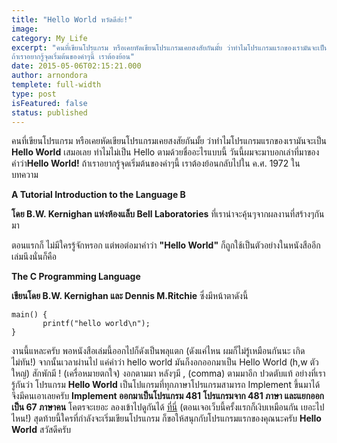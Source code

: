 ```yaml
---
title: "Hello World หวัดดีฮ่ะ!"
image:
category: My Life
excerpt: "คนที่เขียนโปรแกรม หรือเคยหัดเขียนโปรแกรมเคยสงสัยกันมั้ย ว่าทำไมโปรแกรมแรกของเรามันจะเป็น Hello World เสมอเลย ทำไมไม่เป็น Hello ตามด้วยชื่ออะไรแบบนี้ วันนี้ผมจะมาบอกเล่าที่มาของคำว่า Hello World!
ถ้าเราอยากรู้จุดเริ่มต้นของคำๆนี้ เราต้องย้อน"
date: 2015-05-06T02:15:21.000
author: arnondora
templete: full-width
type: post
isFeatured: false
status: published
---
```


คนที่เขียนโปรแกรม หรือเคยหัดเขียนโปรแกรมเคยสงสัยกันมั้ย ว่าทำไมโปรแกรมแรกของเรามันจะเป็น **Hello World** เสมอเลย ทำไมไม่เป็น Hello ตามด้วยชื่ออะไรแบบนี้ วันนี้ผมจะมาบอกเล่าที่มาของคำว่า**Hello World!**
ถ้าเราอยากรู้จุดเริ่มต้นของคำๆนี้ เราต้องย้อนกลับไปใน ค.ศ. 1972 ในบทความ

**A Tutorial Introduction to the Language B**

**โดย B.W. Kernighan แห่งห้องแล็บ Bell Laboratories** ที่เราน่าจะคุ้นๆจากผลงานที่สร้างๆกันมา

ตอนแรกก็ ไม่มีใครรู้จักหรอก แต่พอต่อมาคำว่า **"Hello World"** ก็ถูกใช้เป็นตัวอย่างในหนังสืออีกเล่มนึงนั่นก็คือ

**The C Programming Language**

**เขียนโดย B.W. Kernighan และ Dennis M.Ritchie** ซึ่งมีหน้าตาดังนี้

    main() {
           printf("hello world\n");
    }

งานนี้แหละครับ พอหนังสือเล่มนี้ออกไปก็ดังเป็นพลุแตก (ดังแค่ไหน ผมก็ไม่รู้เหมือนกันนะ เกิดไม่ทัน!) จากนั้นเวลาผ่านไป แค่คำว่า hello world มันก็งอกออกมาเป็น Hello World (h,w ตัวใหญ่) สักพักมี ! (เครื่อหมายตกใจ) งอกตามมา หลังๆมี , (comma) ตามมาอีก ปวดตับแท้
อย่างที่เรารู้กันว่า โปรแกรม **Hello World** เป็นโปแกรมที่ทุกภาษาโปรแกรมสามารถ Implement ขึ้นมาได้ จึงมีคนเอาเลยครับ **Implement ออกมาเป็นโปรแกรม 481 โปรแกรมจาก 481 ภาษา และแยกออกเป็น 67 ภาษาคน** โคตรจะเยอะ ลองเข้าไปดูกันได้ [ที่นี่][0] (ตอนเจอเว็บนี้ครั้งแรกก็เงิบเหมือนกัน เยอะไปไหน!)
สุดท้ายนี้ใครที่กำลังจะเริ่มเขียนโปรแกรม ก็ขอให้สนุกกับโปรแกรมแรกของคุณนะครับ **Hello World** สวัสดีครับ

[0]: http://www.roesler-ac.de/wolfram/hello.htm
